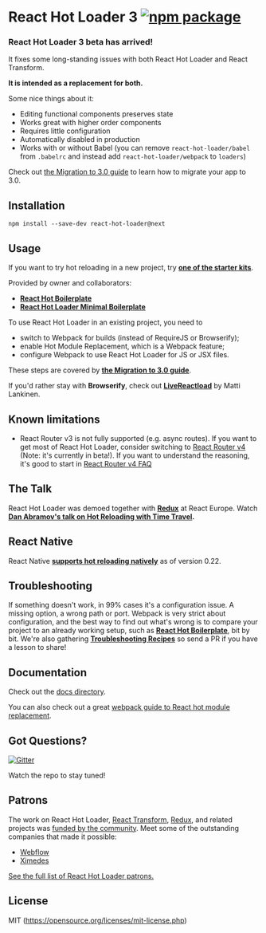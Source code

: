 # React Hot Loader 3 [![npm package](https://img.shields.io/npm/v/react-hot-loader.svg?style=flat-square)](https://www.npmjs.org/package/react-hot-loader)

### React Hot Loader 3 beta has arrived!

It fixes some long-standing issues with both React Hot Loader and React Transform.

**It is intended as a replacement for both.**

Some nice things about it:

* Editing functional components preserves state
* Works great with higher order components
* Requires little configuration
* Automatically disabled in production
* Works with or without Babel (you can remove `react-hot-loader/babel` from `.babelrc` and instead add `react-hot-loader/webpack` to `loaders`)

Check out [the Migration to 3.0 guide](https://github.com/gaearon/react-hot-loader/tree/master/docs#migration-to-30) to learn how to migrate your app to 3.0.

## Installation

`npm install --save-dev react-hot-loader@next`

## Usage

If you want to try hot reloading in a new project, try **[one of the starter kits](https://github.com/gaearon/react-hot-loader/tree/master/docs#starter-kits)**.

Provided by owner and collaborators:
- **[React Hot Boilerplate](https://github.com/gaearon/react-hot-boilerplate/tree/next)**
- **[React Hot Loader Minimal Boilerplate](https://github.com/wkwiatek/react-hot-loader-minimal-boilerplate)**

To use React Hot Loader in an existing project, you need to

* switch to Webpack for builds (instead of RequireJS or Browserify);
* enable Hot Module Replacement, which is a Webpack feature;
* configure Webpack to use React Hot Loader for JS or JSX files.

These steps are covered by **[the Migration to 3.0 guide](https://github.com/gaearon/react-hot-loader/tree/master/docs#migration-to-30)**.

If you'd rather stay with **Browserify**, check out **[LiveReactload](https://github.com/milankinen/livereactload)** by Matti Lankinen.

## Known limitations

- React Router v3 is not fully supported (e.g. async routes). If you want to get most of React Hot Loader, consider switching to [React Router v4](https://reacttraining.com/react-router/) (Note: it's currently in beta!). If you want to understand the reasoning, it's good to start in [React Router v4 FAQ](https://github.com/ReactTraining/react-router/blob/v4/README.md#v4-faq)

## The Talk

React Hot Loader was demoed together with **[Redux](https://github.com/gaearon/redux)** at React Europe.
Watch **[Dan Abramov's talk on Hot Reloading with Time Travel](https://www.youtube.com/watch?v=xsSnOQynTHs).**

## React Native

React Native **[supports hot reloading natively](https://facebook.github.io/react-native/blog/2016/03/24/introducing-hot-reloading.html)** as of version 0.22.

## Troubleshooting

If something doesn't work, in 99% cases it's a configuration issue. A missing option, a wrong path or port. Webpack is very strict about configuration, and the best way to find out what's wrong is to compare your project to an already working setup, such as **[React Hot Boilerplate](https://github.com/gaearon/react-hot-boilerplate)**, bit by bit. We're also gathering **[Troubleshooting Recipes](https://github.com/gaearon/react-hot-loader/blob/master/docs/Troubleshooting.md)** so send a PR if you have a lesson to share!

## Documentation

Check out the [docs directory](docs).

You can also check out a great [webpack guide to React hot module replacement](https://webpack.js.org/guides/hmr-react/).

## Got Questions?

[![Gitter](https://badges.gitter.im/Join%20Chat.svg)](https://gitter.im/gaearon/react-hot-loader?utm_source=badge&utm_medium=badge&utm_campaign=pr-badge&utm_content=badge)

Watch the repo to stay tuned!

## Patrons

The work on React Hot Loader, [React Transform](https://github.com/gaearon/babel-plugin-react-transform), [Redux](https://github.com/reactjs/redux), and related projects was [funded by the community](https://www.patreon.com/reactdx).
Meet some of the outstanding companies that made it possible:

* [Webflow](https://github.com/webflow)
* [Ximedes](https://www.ximedes.com/)

[See the full list of React Hot Loader patrons.](PATRONS.md)

## License

MIT (https://opensource.org/licenses/mit-license.php)
